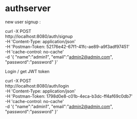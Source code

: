 # authserver

new user signup :

curl -X POST \
  http://localhost:8080/auth/signup \
  -H 'Content-Type: application/json' \
  -H 'Postman-Token: 52176e42-67f1-41fc-ae89-a9f3adf97451' \
  -H 'cache-control: no-cache' \
  -d '{
"name":"admin1",
"email":"admin2@admin.com",
"password":"password"
}'


Login / get JWT token

curl -X POST \
  http://localhost:8080/auth/login \
  -H 'Content-Type: application/json' \
  -H 'Postman-Token: 1798d0e8-c01b-4eca-b3dc-ff4af69c0db7' \
  -H 'cache-control: no-cache' \
  -d '{
"name":"admin1",
"email":"admin2@admin.com",
"password":"password"
}'
